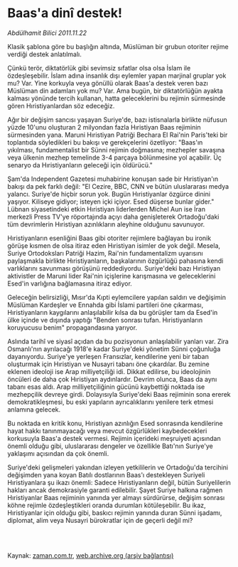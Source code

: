 # Baas'a dinî destek!

*Abdülhamit Bilici 2011.11.22*

<td class="columnist-detail">
<p>Klasik şablona göre bu başlığın altında, Müslüman bir grubun otoriter rejime verdiği destek anlatılmalı.</p>
<p>
<div id="haberMetinDiv">
<p>Çünkü terör, diktatörlük gibi sevimsiz sıfatlar olsa olsa İslam ile özdeşleşebilir. İslam adına insanlık dışı eylemler yapan marjinal gruplar yok mu? Var. Yine korkuyla veya gönüllü olarak Baas'a destek veren bazı Müslüman din adamları yok mu? Var. Ama bugün, bir diktatörlüğün ayakta kalması yönünde tercih kullanan, hatta geleceklerini bu rejimin sürmesinde gören Hıristiyanlardan söz edeceğiz.
<p>Ağır bir değişim sancısı yaşayan Suriye'de, bazı istisnalarla birlikte nüfusun yüzde 10'unu oluşturan 2 milyondan fazla Hıristiyan Baas rejiminin sürmesinden yana. Maruni Hıristiyan Patriği Bechara El Rai'nin Paris'teki bir toplantıda söyledikleri bu bakışı ve gerekçelerini özetliyor: "Baas'ın yıkılması, fundamentalist bir Sünni rejimin doğmasına; mezhepler savaşına veya ülkenin mezhep temelinde 3-4 parçaya bölünmesine yol açabilir. Üç senaryo da Hıristiyanların geleceği için öldürücü."
<p>Şam'da Independent Gazetesi muhabirine konuşan sade bir Hıristiyan'ın bakışı da pek farklı değil: "El Cezire, BBC, CNN ve bütün uluslararası medya yalancı. Suriye'de hiçbir sorun yok. Bugün Hıristiyanlar özgürce dinini yaşıyor. Kiliseye gidiyor; isteyen içki içiyor. Esed düşerse bunlar gider." Lübnan siyasetindeki etkin Hıristiyan liderlerden Michel Aun ise İran merkezli Press TV'ye röportajında açıyı daha genişleterek Ortadoğu'daki tüm devrimlerin Hıristiyan azınlıkların aleyhine olduğunu savunuyor.
<p>Hıristiyanların esenliğini Baas gibi otoriter rejimlere bağlayan bu ironik görüşe kısmen de olsa itiraz eden Hıristiyan isimler de yok değil. Mesela, Suriye Ortodoksları Patriği Hazim, Rai'nin fundamentalizm uyarısını paylaşmakla birlikte Hıristiyanların, başkalarının özgürlüğü pahasına kendi varlıklarını savunması görüşünü reddediyordu. Suriye'deki bazı Hıristiyan aktivistler de Maruni lider Rai'nin içişlerine karışmasına ve geleceklerini Esed'in varlığına bağlamasına itiraz ediyor.
<p>Geleceğin belirsizliği, Mısır'da Kıpti eylemcilere yapılan saldırı ve değişimin Müslüman Kardeşler ve Ennahda gibi İslami partileri öne çıkarması, Hıristiyanların kaygılarını anlaşılabilir kılsa da bu görüşler tam da Esed'in ülke içinde ve dışında yaptığı "Benden sonrası tufan. Hıristiyanların koruyucusu benim" propagandasına yarıyor.
<p>Aslında tarihî ve siyasî açıdan da bu pozisyonun anlaşılabilir yanları var. Zira Osmanlı'nın ayrılacağı 1918'e kadar Suriye'deki yönetim Sünni çoğunluğa dayanıyordu. Suriye'ye yerleşen Fransızlar, kendilerine yeni bir taban oluşturmak için Hıristiyan ve Nusayri tabanı öne çıkardılar. Bu zemine eklenen ideoloji ise Arap milliyetçiliği idi. Dikkat edilirse, bu ideolojinin öncüleri de daha çok Hıristiyan aydınlardır. Devrim olunca, Baas da aynı tabanı esas aldı. Arap milliyetçiliğinin gücünü kaybettiği noktada ise mezhepçilik devreye girdi. Dolayısıyla Suriye'deki Baas rejiminin sona ererek demokratikleşmesi, bu eski yapıların ayrıcalıklarını yenilere terk etmesi anlamına gelecek.
<p>Bu noktada en kritik konu, Hıristiyan azınlığın Esed sonrasında kendilerine hayat hakkı tanınmayacağı veya mevcut özgürlükleri kaybedecekleri korkusuyla Baas'a destek vermesi. Rejimin içerideki meşruiyeti açısından önemli olduğu gibi, uluslararası dengeler ve özellikle Batı'nın Suriye'ye yaklaşımı açısından da çok önemli.
<p>Suriye'deki gelişmeleri yakından izleyen yetkililerin ve Ortadoğu'da tercihini değişimden yana koyan Batılı dostlarının Baas'ı destekleyen Suriyeli Hıristiyanlara şu ikazı önemli: Sadece Hıristiyanların değil, bütün Suriyelilerin hakları ancak demokrasiyle garanti edilebilir. Şayet Suriye halkına rağmen Hıristiyanlar Baas rejiminin yanında yer almayı sürdürürse, değişim sonrası köhne rejimle özdeşleştikleri oranda durumları kötüleşebilir. Bu ikaz, Hıristiyanlar için olduğu gibi, baskıcı rejimin yanında duran Sünni işadamı, diplomat, alim veya Nusayri bürokratlar için de geçerli değil mi? </p></p></p></p></p></p></p></p></div>
</p>


<p><br>
		 </br></p></td>

Kaynak: [zaman.com.tr](http://zaman.com.tr/yazar.do?yazino=1204967), [web.archive.org (arşiv bağlantısı)](http://web.archive.org/web/20111229091359/http://www.zaman.com.tr:80/yazar.do?yazino=1204967)
